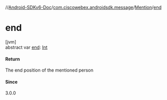 //[Android-SDKv6-Doc](../../../index.md)/[com.ciscowebex.androidsdk.message](../index.md)/[Mention](index.md)/[end](end.md)

# end

[jvm]\
abstract var [end](end.md): [Int](https://kotlinlang.org/api/latest/jvm/stdlib/kotlin/-int/index.html)

#### Return

The end position of the mentioned person

#### Since

3.0.0
